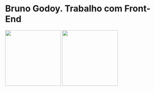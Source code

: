 <h1>Bruno Godoy. Trabalho com Front-End</h1>
<img align="center" height="180em" src="https://github-readme-stats.vercel.app/api?username=Nevisk&show_icons=true&theme=midnight-purple&include_all_commits=true&count_private=true"/> <img align="center" height="180em" src="https://github-readme-stats.vercel.app/api/top-langs/?username=Nevisk&hide=Ruby,Shell&theme=midnight-purple"/>